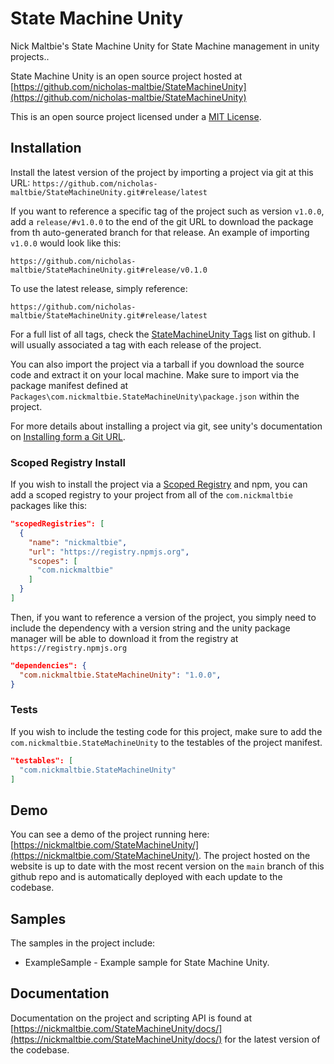 # State Machine Unity

Nick Maltbie's State Machine Unity for 
State Machine management in unity projects..

State Machine Unity is an open source project hosted at
[https://github.com/nicholas-maltbie/StateMachineUnity](https://github.com/nicholas-maltbie/StateMachineUnity)

This is an open source project licensed under a [MIT License](LICENSE.txt).

## Installation

Install the latest version of the project by importing a project via git
at this URL:
`https://github.com/nicholas-maltbie/StateMachineUnity.git#release/latest`

If you want to reference a specific tag of the project such as version `v1.0.0`,
add a `release/#v1.0.0` to the end of the git URL to download the package
from th auto-generated branch for that release. An example of importing `v1.0.0`
would look like this:

```text
https://github.com/nicholas-maltbie/StateMachineUnity.git#release/v0.1.0
```

To use the latest release, simply reference:

```text
https://github.com/nicholas-maltbie/StateMachineUnity.git#release/latest
```

For a full list of all tags, check the [StateMachineUnity Tags](https://github.com/nicholas-maltbie/StateMachineUnity/tags)
list on github. I will usually associated a tag with each release of the project.

You can also import the project via a tarball if you download the source
code and extract it on your local machine. Make sure to import
via the package manifest defined at `Packages\com.nickmaltbie.StateMachineUnity\package.json`
within the project.

For more details about installing a project via git, see unity's documentation
on [Installing form a Git URL](https://docs.unity3d.com/Manual/upm-ui-giturl.html#:~:text=%20Select%20Add%20package%20from%20git%20URL%20from,repository%20directly%20rather%20than%20from%20a%20package%20registry.).

### Scoped Registry Install

If you wish to install the project via a
[Scoped Registry](https://docs.unity3d.com/Manual/upm-scoped.html)
and npm, you can add a scoped registry to your project from all of the
`com.nickmaltbie` packages like this:

```json
"scopedRegistries": [
  {
    "name": "nickmaltbie",
    "url": "https://registry.npmjs.org",
    "scopes": [
      "com.nickmaltbie"
    ]
  }
]
```

Then, if you want to reference a version of the project, you simply
need to include the dependency with a version string and the unity package
manager will be able to download it from the registry at
`https://registry.npmjs.org`

```json
"dependencies": {
  "com.nickmaltbie.StateMachineUnity": "1.0.0",
}
```

### Tests

If you wish to include the testing code for this project, make sure to add
the `com.nickmaltbie.StateMachineUnity` to the testables
of the project manifest.

```json
"testables": [
  "com.nickmaltbie.StateMachineUnity"
]
```

## Demo

You can see a demo of the project running here:
[https://nickmaltbie.com/StateMachineUnity/](https://nickmaltbie.com/StateMachineUnity/).
The project hosted on the website is up to date with the most recent
version on the `main` branch of this github repo
and is automatically deployed with each update to the codebase.

## Samples

The samples in the project include:
* ExampleSample - Example sample for State Machine Unity.

## Documentation

Documentation on the project and scripting API is found at
[https://nickmaltbie.com/StateMachineUnity/docs/](https://nickmaltbie.com/StateMachineUnity/docs/)
for the latest version of the codebase.
